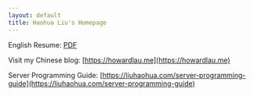 ```yaml
---
layout: default
title: Haohua Liu's Homepage
---
```


English Resume: [PDF](https://howardlau.me/wp-content/uploads/2021/10/resume_master.pdf)

Visit my Chinese blog: [https://howardlau.me](https://howardlau.me)

Server Programming Guide: [https://liuhaohua.com/server-programming-guide](https://liuhaohua.com/server-programming-guide)
